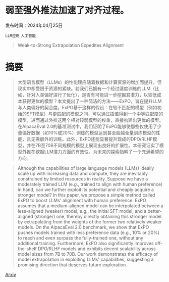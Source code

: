 # 弱至强外推法加速了对齐过程。

发布时间：2024年04月25日

`LLM应用` `人工智能`

> Weak-to-Strong Extrapolation Expedites Alignment

# 摘要

> 大型语言模型（LLMs）的性能理应随着数据和计算资源的增加而提升，但现实中却受限于资源的紧缺。若我们已拥有一个经过适度训练的LLM（比如，针对人类偏好进行了优化），是否有可能进一步挖掘其潜力，以较低成本获得更优的模型？本文提出了一种简洁的方法——ExPO，旨在提升LLM与人类偏好的契合度。ExPO基于这样的假设：在较不匹配的模型（例如初始的SFT模型）与更匹配的模型之间，可以通过插值得到一个中等匹配度的模型，进而通过外推这两个相对较弱模型的权重，直接构建出更优的模型。在AlpacaEval 2.0的基准测试中，我们证明了ExPO能够使那些仅使用了少量偏好数据（如10%或20%）训练的模型达到甚至超越全量训练模型的性能，且无需额外的训练。此外，ExPO还能显著提升现成的DPO/RLHF模型，并在7B至70B不同规模的模型上展现出良好的扩展性。本研究证实了模型外推在挖掘LLM潜力方面的有效性，为未来的探索指明了一个充满希望的方向。

> Although the capabilities of large language models (LLMs) ideally scale up with increasing data and compute, they are inevitably constrained by limited resources in reality. Suppose we have a moderately trained LLM (e.g., trained to align with human preference) in hand, can we further exploit its potential and cheaply acquire a stronger model? In this paper, we propose a simple method called ExPO to boost LLMs' alignment with human preference. ExPO assumes that a medium-aligned model can be interpolated between a less-aligned (weaker) model, e.g., the initial SFT model, and a better-aligned (stronger) one, thereby directly obtaining this stronger model by extrapolating from the weights of the former two relatively weaker models. On the AlpacaEval 2.0 benchmark, we show that ExPO pushes models trained with less preference data (e.g., 10% or 20%) to reach and even surpass the fully-trained one, without any additional training. Furthermore, ExPO also significantly improves off-the-shelf DPO/RLHF models and exhibits decent scalability across model sizes from 7B to 70B. Our work demonstrates the efficacy of model extrapolation in exploiting LLMs' capabilities, suggesting a promising direction that deserves future exploration.

[Arxiv](https://arxiv.org/abs/2404.16792)